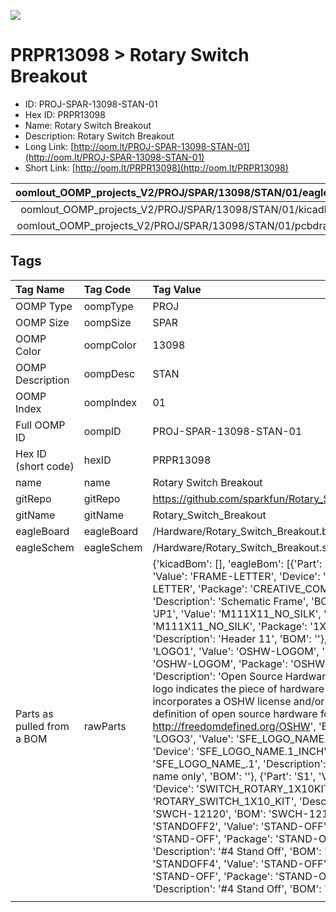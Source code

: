 


  
![][im]
# PRPR13098 > Rotary Switch Breakout

- ID: PROJ-SPAR-13098-STAN-01
- Hex ID: PRPR13098
- Name: Rotary Switch Breakout
- Description: Rotary Switch Breakout
- Long Link: [http://oom.lt/PROJ-SPAR-13098-STAN-01](http://oom.lt/PROJ-SPAR-13098-STAN-01)
- Short Link: [http://oom.lt/PRPR13098](http://oom.lt/PRPR13098)
  

|oomlout_OOMP_projects_V2/PROJ/SPAR/13098/STAN/01/eagleImage.png|oomlout_OOMP_projects_V2/PROJ/SPAR/13098/STAN/01/eagleSchemImage.png|oomlout_OOMP_projects_V2/PROJ/SPAR/13098/STAN/01/kicadPcb3dFront.png|oomlout_OOMP_projects_V2/PROJ/SPAR/13098/STAN/01/kicadPcb3dBack.png|
| :---: | :---: | :---: | :---: |
|oomlout_OOMP_projects_V2/PROJ/SPAR/13098/STAN/01/kicadPcb3d.png|oomlout_OOMP_projects_V2/PROJ/SPAR/13098/STAN/01/bomBack.png|oomlout_OOMP_projects_V2/PROJ/SPAR/13098/STAN/01/bomFront.png|oomlout_OOMP_projects_V2/PROJ/SPAR/13098/STAN/01/pcbdraw.svg|
|oomlout_OOMP_projects_V2/PROJ/SPAR/13098/STAN/01/pcbdrawBack.svg||||

## Tags
  

|Tag Name|Tag Code|Tag Value|
| :--- | :--- | :--- |
|OOMP Type|oompType|PROJ|
|OOMP Size|oompSize|SPAR|
|OOMP Color|oompColor|13098|
|OOMP Description|oompDesc|STAN|
|OOMP Index|oompIndex|01|
|Full OOMP ID|oompID|PROJ-SPAR-13098-STAN-01|
|Hex ID (short code)|hexID|PRPR13098|
|name|name|Rotary Switch Breakout|
|gitRepo|gitRepo|https://github.com/sparkfun/Rotary_Switch_Breakout|
|gitName|gitName|Rotary_Switch_Breakout|
|eagleBoard|eagleBoard|/Hardware/Rotary_Switch_Breakout.brd|
|eagleSchem|eagleSchem|/Hardware/Rotary_Switch_Breakout.sch|
|Parts as pulled from a BOM|rawParts|{'kicadBom': [], 'eagleBom': [{'Part': 'FRAME1', 'Value': 'FRAME-LETTER', 'Device': 'FRAME-LETTER', 'Package': 'CREATIVE_COMMONS', 'Description': 'Schematic Frame', 'BOM': ''}, {'Part': 'JP1', 'Value': 'M111X11_NO_SILK', 'Device': 'M111X11_NO_SILK', 'Package': '1X11_NO_SILK', 'Description': 'Header 11', 'BOM': ''}, {'Part': 'LOGO1', 'Value': 'OSHW-LOGOM', 'Device': 'OSHW-LOGOM', 'Package': 'OSHW-LOGO-M', 'Description': 'Open Source Hardware Logo This logo indicates the piece of hardware it is found on incorporates a OSHW license and/or adheres to the definition of open source hardware found here: http://freedomdefined.org/OSHW', 'BOM': ''}, {'Part': 'LOGO3', 'Value': 'SFE_LOGO_NAME.1_INCH', 'Device': 'SFE_LOGO_NAME.1_INCH', 'Package': 'SFE_LOGO_NAME_.1', 'Description': 'SFE Logo, name only', 'BOM': ''}, {'Part': 'S1', 'Value': '1x10', 'Device': 'SWITCH_ROTARY_1X10KIT', 'Package': 'ROTARY_SWITCH_1X10_KIT', 'Description': 'SWCH-12120', 'BOM': 'SWCH-12120'}, {'Part': 'STANDOFF2', 'Value': 'STAND-OFF', 'Device': 'STAND-OFF', 'Package': 'STAND-OFF', 'Description': '#4 Stand Off', 'BOM': ''}, {'Part': 'STANDOFF4', 'Value': 'STAND-OFF', 'Device': 'STAND-OFF', 'Package': 'STAND-OFF', 'Description': '#4 Stand Off', 'BOM': ''}]}|
||||



[im]: PROJ/SPAR/13098/STAN/01/kicadPcb3d_450.png
